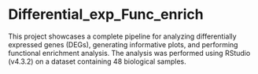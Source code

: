 # Differential_exp_Func_enrich
This project showcases a complete pipeline for analyzing differentially expressed genes (DEGs), generating informative plots, and performing functional enrichment analysis. The analysis was performed using RStudio (v4.3.2) on a dataset containing 48 biological samples.
